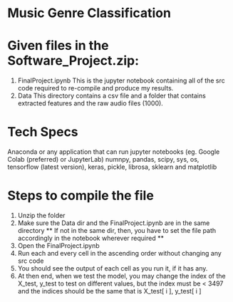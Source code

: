 # Music Genre Classification

# Given files in the Software_Project.zip:
1. FinalProject.ipynb
This is the jupyter notebook containing all of the src code required to re-compile and produce my results.
2. Data
This directory contains a csv file and a folder that contains extracted features and the raw audio files (1000).

# Tech Specs
Anaconda or any application that can run jupyter notebooks (eg. Google Colab (preferred) or JupyterLab)
numnpy, pandas, scipy, sys, os, tensorflow (latest version), keras, pickle, librosa, sklearn and matplotlib 

# Steps to compile the file
1. Unzip the folder 
2. Make sure the Data dir and the FinalProject.ipynb are in the same directory
   ** If not in the same dir, then, you have to set the file path accordingly in the notebook wherever required **
3. Open the FinalProject.ipynb 
4. Run each and every cell in the ascending order without changing any src code 
5. You should see the output of each cell as you run it, if it has any.
6. At then end, when we test the model, you may change the index of the X_test, y_test
   to test on different values, but the index must be < 3497 and the indices should be the same 
   that is X_test[ i ], y_test[ i ]

